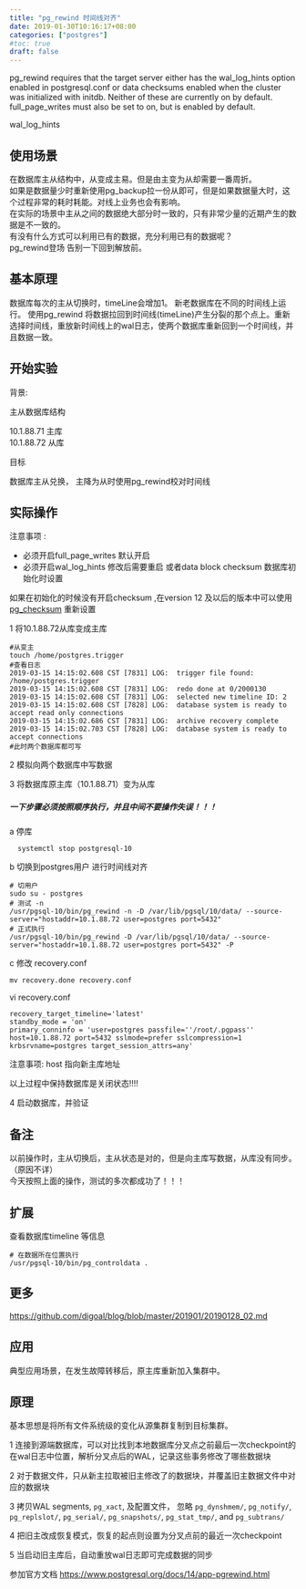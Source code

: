 ```yaml
---
title: "pg_rewind 时间线对齐"
date: 2019-01-30T10:16:17+08:00
categories: ["postgres"]
#toc: true
draft: false
---
```

pg_rewind requires that the target server either has the wal_log_hints option enabled in postgresql.conf or data checksums enabled when the cluster was initialized with initdb. Neither of these are currently on by default. full_page_writes must also be set to on, but is enabled by default.

wal_log_hints

## 使用场景 

在数据库主从结构中，从变成主易。但是由主变为从却需要一番周折。  
如果是数据量少时重新使用pg_backup拉一份从即可，但是如果数据量大时，这个过程非常的耗时耗能。对线上业务也会有影响。      
在实际的场景中主从之间的数据绝大部分时一致的，只有非常少量的近期产生的数据是不一致的。  
有没有什么方式可以利用已有的数据，充分利用已有的数据呢？  
pg_rewind登场 告别一下回到解放前。

## 基本原理

数据库每次的主从切换时，timeLine会增加1。 新老数据库在不同的时间线上运行。
使用pg_rewind 将数据拉回到时间线(timeLine)产生分裂的那个点上。重新选择时间线，重放新时间线上的wal日志，使两个数据库重新回到一个时间线，并且数据一致。  


## 开始实验

背景: 

主从数据库结构

10.1.88.71 主库  
10.1.88.72 从库

目标

数据库主从兑换， 主降为从时使用pg_rewind校对时间线


## 实际操作

注意事项 : 

- 必须开启full_page_writes 默认开启
- 必须开启wal_log_hints 修改后需要重启 或者data block checksum 数据库初始化时设置

如果在初始化的时候没有开启checksum ,在version 12 及以后的版本中可以使用 [pg_checksum](https://www.modb.pro/db/103607) 重新设置  

1 将10.1.88.72从库变成主库

```
#从变主
touch /home/postgres.trigger
#查看日志
2019-03-15 14:15:02.608 CST [7831] LOG:  trigger file found: /home/postgres.trigger
2019-03-15 14:15:02.608 CST [7831] LOG:  redo done at 0/2000130
2019-03-15 14:15:02.608 CST [7831] LOG:  selected new timeline ID: 2
2019-03-15 14:15:02.608 CST [7828] LOG:  database system is ready to accept read only connections
2019-03-15 14:15:02.686 CST [7831] LOG:  archive recovery complete
2019-03-15 14:15:02.703 CST [7828] LOG:  database system is ready to accept connections
#此时两个数据库都可写
```

2 模拟向两个数据库中写数据

3 将数据库原主库（10.1.88.71）变为从库

##### 一下步骤必须按照顺序执行，并且中间不要操作失误！！！

a 停库

```
  systemctl stop postgresql-10
```

b 切换到postgres用户 进行时间线对齐

```
# 切用户
sudo su - postgres 
# 测试 -n
/usr/pgsql-10/bin/pg_rewind -n -D /var/lib/pgsql/10/data/ --source-server="hostaddr=10.1.88.72 user=postgres port=5432"
# 正式执行
/usr/pgsql-10/bin/pg_rewind -D /var/lib/pgsql/10/data/ --source-server="hostaddr=10.1.88.72 user=postgres port=5432" -P
```

c 修改 recovery.conf

```
mv recovery.done recovery.conf
```

vi recovery.conf
```
recovery_target_timeline='latest'
standby_mode = 'on'
primary_conninfo = 'user=postgres passfile=''/root/.pgpass'' host=10.1.88.72 port=5432 sslmode=prefer sslcompression=1 krbsrvname=postgres target_session_attrs=any'
```

注意事项: host 指向新主库地址

以上过程中保持数据库是关闭状态!!!!

4 启动数据库，并验证


## 备注

以前操作时，主从切换后，主从状态是对的，但是向主库写数据，从库没有同步。（原因不详）    
今天按照上面的操作，测试的多次都成功了！！！

## 扩展

查看数据库timeline 等信息

```
# 在数据所在位置执行
/usr/pgsql-10/bin/pg_controldata .
```

## 更多

https://github.com/digoal/blog/blob/master/201901/20190128_02.md

## 应用

典型应用场景，在发生故障转移后，原主库重新加入集群中。

## 原理

基本思想是将所有文件系统级的变化从源集群复制到目标集群。

1 连接到源端数据库，可以对比找到本地数据库分叉点之前最后一次checkpoint的在wal日志中位置，解析分叉点后的WAL，记录这些事务修改了哪些数据块

2 对于数据文件，只从新主拉取被旧主修改了的数据块，并覆盖旧主数据文件中对应的数据块

3 拷贝WAL segments, `pg_xact`,  及配置文件， 忽略 `pg_dynshmem/`, `pg_notify/`, `pg_replslot/`, `pg_serial/`, `pg_snapshots/`, `pg_stat_tmp/`, and `pg_subtrans/` 

4 把旧主改成恢复模式，恢复的起点则设置为分叉点前的最近一次checkpoint

5 当启动旧主库后，自动重放wal日志即可完成数据的同步

参加官方文档 https://www.postgresql.org/docs/14/app-pgrewind.html

